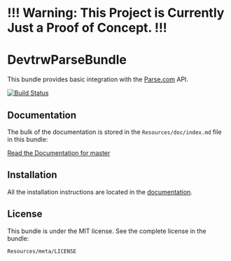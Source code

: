!!! Warning: This Project is Currently Just a Proof of Concept. !!!
===================================================================


DevtrwParseBundle
=================

This bundle provides basic integration with the
[Parse.com](https://www.parse.com/docs/rest) API.


[![Build Status](https://secure.travis-ci.org/devtrw/DevtrwParseBundle.png?branch=master)](http://travis-ci.org/devtrw/DevtrwParseBundle)

Documentation
-------------

The bulk of the documentation is stored in the `Resources/doc/index.md`
file in this bundle:

[Read the Documentation for master](https://github.com/devtrw/DevtrwParseBundle/blob/master/Resources/doc/index.md)


Installation
------------

All the installation instructions are located in the [documentation](https://github.com/devtrw/DevtrwParseBundle/blob/master/Resources/doc/index.md).

License
-------

This bundle is under the MIT license. See the complete license in the bundle:

    Resources/meta/LICENSE
